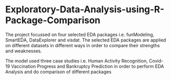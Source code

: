 # Exploratory-Data-Analysis-using-R-Package-Comparison
The project focussed on four selected EDA packages i.e. funModeling, SmartEDA,  DataExplorer and visdat. The selected EDA packages are applied on different datasets in  different ways in order to compare their strengths and weaknesses.

The model used three case studies i.e. Human Activity Recognition, Covid-19 Vaccination Progress and Bankruptcy Prediction in order to perform EDA Analysis and do comparison of different packages
